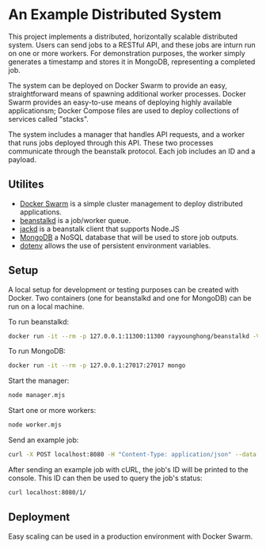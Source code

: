 # An Example Distributed System
This project implements a distributed, horizontally scalable distributed system.
Users can send jobs to a RESTful API, and these jobs are inturn run on one or more workers.
For demonstration purposes, the worker simply generates a timestamp and stores it in MongoDB, representing a completed job.

The system can be deployed on Docker Swarm to provide an easy, straightforward means of spawning additional worker processes.
Docker Swarm provides an easy-to-use means of deploying highly available applicationsm; Docker Compose files are used to deploy collections of services called "stacks".

The system includes a manager that handles API requests, and a worker that runs jobs deployed through this API. These two processes communicate through the beanstalk
protocol. Each job includes an ID and a payload.

## Utilites
- [Docker Swarm](https://github.com/dockerd/swarm) is a simple cluster management to deploy distributed applications.
- [beanstalkd](https://beanstalkd.github.io/) is a job/worker queue.
- [jackd](https://github.com/divmgl/jackd) is a beanstalk client that supports Node.JS
- [MongoDB](https://github.com/mongodb/mongo) a NoSQL database that will be used to store job outputs.
- [dotenv](https://github.com/motdotla/dotenv) allows the use of persistent environment variables.

## Setup
A local setup for development or testing purposes can be created with Docker. Two containers (one for beanstalkd and one for MongoDB) can be run on a local machine.

To run beanstalkd:
```bash
docker run -it --rm -p 127.0.0.1:11300:11300 rayyounghong/beanstalkd -V
```

To run MongoDB:
```bash
docker run -it --rm -p 127.0.0.1:27017:27017 mongo
```

Start the manager:
```bash
node manager.mjs
```

Start one or more workers:
```bash
node worker.mjs
```

Send an example job:
```bash
curl -X POST localhost:8080 -H "Content-Type: application/json" --data '{"example":"data"}'
```

After sending an example job with cURL, the job's ID will be printed to the console. This ID can then be used to query the job's status:
```bash
curl localhost:8080/1/
```

## Deployment
Easy scaling can be used in a production environment with Docker Swarm.
